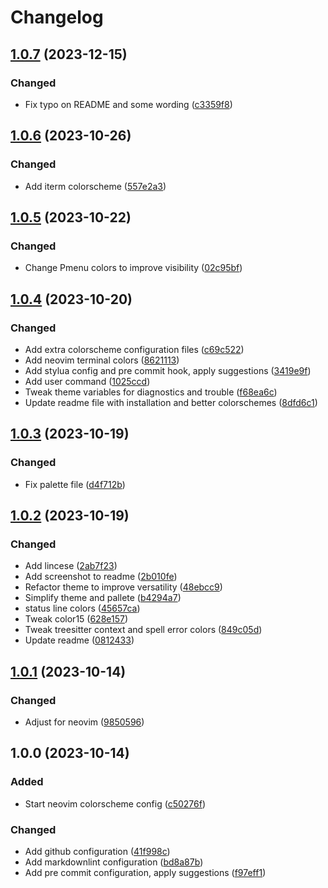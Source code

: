 # Changelog

## [1.0.7](https://github.com/simao-ferreira/thescream.nvim/compare/v1.0.6...v1.0.7) (2023-12-15)


### Changed

* Fix typo on README and some wording ([c3359f8](https://github.com/simao-ferreira/thescream.nvim/commit/c3359f86291b18f24545048b4b32a356c64449dc))

## [1.0.6](https://github.com/simao-ferreira/thescream.nvim/compare/v1.0.5...v1.0.6) (2023-10-26)


### Changed

* Add iterm colorscheme ([557e2a3](https://github.com/simao-ferreira/thescream.nvim/commit/557e2a31ee7e3162a783bac71dcc48aac8127216))

## [1.0.5](https://github.com/simao-ferreira/thescream.nvim/compare/v1.0.4...v1.0.5) (2023-10-22)


### Changed

* Change Pmenu colors to improve visibility ([02c95bf](https://github.com/simao-ferreira/thescream.nvim/commit/02c95bfe8325c0f36e331183397c49eeb1b0fddd))

## [1.0.4](https://github.com/simao-ferreira/thescream.nvim/compare/v1.0.3...v1.0.4) (2023-10-20)


### Changed

* Add extra colorscheme configuration files ([c69c522](https://github.com/simao-ferreira/thescream.nvim/commit/c69c52244d7beed4b44349971d057c0a79864faf))
* Add neovim terminal colors ([8621113](https://github.com/simao-ferreira/thescream.nvim/commit/86211133df491f3b86ce3181342a9cc1c541aeaf))
* Add stylua config and pre commit hook, apply suggestions ([3419e9f](https://github.com/simao-ferreira/thescream.nvim/commit/3419e9ff026e36422b8b408cd1d1f652b0f4f6de))
* Add user command ([1025ccd](https://github.com/simao-ferreira/thescream.nvim/commit/1025ccdc42f697f6b59743598d5919611e6fa5fa))
* Tweak theme variables for diagnostics and trouble ([f68ea6c](https://github.com/simao-ferreira/thescream.nvim/commit/f68ea6c902f7b5352b7c5651f2642f180cecca55))
* Update readme file with installation and better colorschemes ([8dfd6c1](https://github.com/simao-ferreira/thescream.nvim/commit/8dfd6c131fdde6bef750e1341799bad90fb0bb35))

## [1.0.3](https://github.com/simao-ferreira/thescream.nvim/compare/v1.0.2...v1.0.3) (2023-10-19)


### Changed

* Fix palette file ([d4f712b](https://github.com/simao-ferreira/thescream.nvim/commit/d4f712b7b958848d9471fdf8cf7fe85b13c4ab03))

## [1.0.2](https://github.com/simao-ferreira/thescream.nvim/compare/v1.0.1...v1.0.2) (2023-10-19)


### Changed

* Add lincese ([2ab7f23](https://github.com/simao-ferreira/thescream.nvim/commit/2ab7f2386bb1bebf0dce4f91ed76089e92efc74c))
* Add screenshot to readme ([2b010fe](https://github.com/simao-ferreira/thescream.nvim/commit/2b010fe46473e27abfce231ffcc35ca28f887fa2))
* Refactor theme to improve versatility ([48ebcc9](https://github.com/simao-ferreira/thescream.nvim/commit/48ebcc92693ee9d4f7ba23a945a1b66c98f84b78))
* Simplify theme and pallete ([b4294a7](https://github.com/simao-ferreira/thescream.nvim/commit/b4294a728d1fcfffb89b3127045c0326a54bf2ed))
* status line colors ([45657ca](https://github.com/simao-ferreira/thescream.nvim/commit/45657ca40d4996745e97b0cc53797d58c193abc9))
* Tweak color15 ([628e157](https://github.com/simao-ferreira/thescream.nvim/commit/628e157988a92e7e02150ccfee76172b69a08da4))
* Tweak treesitter context and spell error colors ([849c05d](https://github.com/simao-ferreira/thescream.nvim/commit/849c05d7a89e143a4dd94bc02efb66015246354d))
* Update readme ([0812433](https://github.com/simao-ferreira/thescream.nvim/commit/08124338bfcd075f7183a1228ee9cbb771f39576))

## [1.0.1](https://github.com/simao-ferreira/thescream.nvim/compare/v1.0.0...v1.0.1) (2023-10-14)


### Changed

* Adjust for neovim ([9850596](https://github.com/simao-ferreira/thescream.nvim/commit/985059611782f1ad5f822f31f5ef093d68c38d67))

## 1.0.0 (2023-10-14)


### Added

* Start neovim colorscheme config ([c50276f](https://github.com/simao-ferreira/thescream/commit/c50276f6477645bcf636c9ceb63283b7dc669870))


### Changed

* Add github configuration ([41f998c](https://github.com/simao-ferreira/thescream/commit/41f998cd9ad2b49d1f8cfc9c4be4e73a8d971a03))
* Add markdownlint configuration ([bd8a87b](https://github.com/simao-ferreira/thescream/commit/bd8a87bffcc3cdcdd1bd4c022c8e6886e0523f3f))
* Add pre commit configuration, apply suggestions ([f97eff1](https://github.com/simao-ferreira/thescream/commit/f97eff1e6f7647a80a87baf9380ce4a775be4144))
